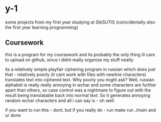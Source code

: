 # y-1
some projects from my first year studying at SibSUTIS (coincidentally also the first year learning programming)

## Coursework

this is a program for my coursework and its probably the only thing ill care to upload on github, since i didnt really organize my stuff neatly

its a relatively simple playfair ciphering program in russian which does just that - relatively poorly (it cant work with files with newline characters) translates text into ciphered text. Why poorly you might ask? Well, russian alphabet is really really annoying in wchar and some characters are further apart than others, so case control was a nightmare to figure out with the result being translatable back into normal text. So it generates annoying random wchar characters and all i can say is - oh well.

if you want to run this - dont. but if you really do - run make run ./main and ur done

